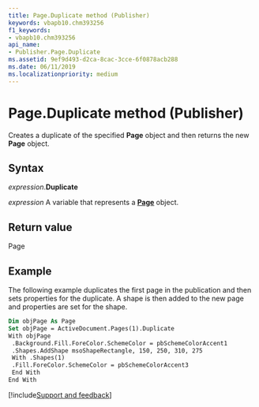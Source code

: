 ```yaml
---
title: Page.Duplicate method (Publisher)
keywords: vbapb10.chm393256
f1_keywords:
- vbapb10.chm393256
api_name:
- Publisher.Page.Duplicate
ms.assetid: 9ef9d493-d2ca-8cac-3cce-6f0878acb288
ms.date: 06/11/2019
ms.localizationpriority: medium
---
```



# Page.Duplicate method (Publisher)

Creates a duplicate of the specified **Page** object and then returns the new **Page** object.


## Syntax

_expression_.**Duplicate**

_expression_ A variable that represents a **[Page](Publisher.Page.md)** object.


## Return value

Page


## Example

The following example duplicates the first page in the publication and then sets properties for the duplicate. A shape is then added to the new page and properties are set for the shape.

```vb
Dim objPage As Page 
Set objPage = ActiveDocument.Pages(1).Duplicate 
With objPage 
 .Background.Fill.ForeColor.SchemeColor = pbSchemeColorAccent1 
 .Shapes.AddShape msoShapeRectangle, 150, 250, 310, 275 
 With .Shapes(1) 
 .Fill.ForeColor.SchemeColor = pbSchemeColorAccent3 
 End With 
End With 

```

[!include[Support and feedback](~/includes/feedback-boilerplate.md)]